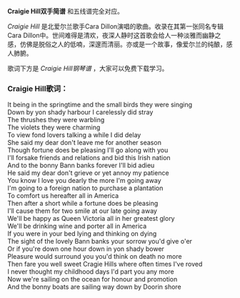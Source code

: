 

**Craigie Hill双手简谱** 和五线谱完全对应。

_Craigie Hill_ 是北爱尔兰歌手Cara Dillon演唱的歌曲。收录在其第一张同名专辑Cara
Dillon中。世间难得是清欢，夜深人静时这首歌会给人一种淡雅而幽静之感，仿佛是脱俗之人的低喃，深邃而清丽。亦或是一个故事，像爱尔兰的纯酿，感人肺腑。

歌词下方是 _Craigie Hill钢琴谱_ ，大家可以免费下载学习。

### Craigie Hill歌词：

It being in the springtime and the small birds they were singing  
Down by yon shady harbour I carelessly did stray  
The thrushes they were warbling  
The violets they were charming  
To view fond lovers talking a while I did delay  
She said my dear don't leave me for another season  
Though fortune does be pleasing I'll go along with you  
I'll forsake friends and relations and bid this Irish nation  
And to the bonny Bann banks forever I'll bid adieu  
He said my dear don't grieve or yet annoy my patience  
You know I love you dearly the more I'm going away  
I'm going to a foreign nation to purchase a plantation  
To comfort us hereafter all in America  
Then after a short while a fortune does be pleasing  
I'll cause them for two smile at our late going away  
We'll be happy as Queen Victoria all in her greatest glory  
We'll be drinking wine and porter all in America  
If you were in your bed lying and thinking on dying  
The sight of the lovely Bann banks your sorrow you'd give o'er  
Or if you're down one hour down in yon shady bower  
Pleasure would surround you you'd think on death no more  
Then fare you well sweet Cragie Hills where often times I've roved  
I never thought my childhood days I'd part you any more  
Now we're sailing on the ocean for honour and promotion  
And the bonny boats are sailing way down by Doorin shore

